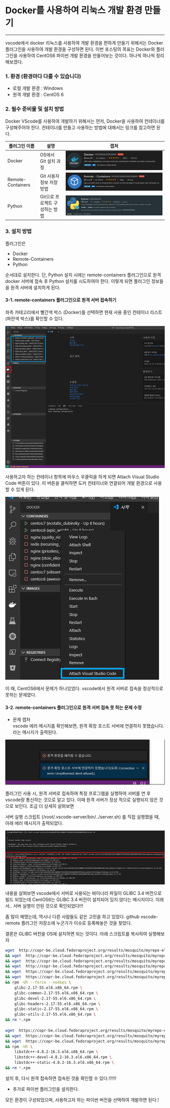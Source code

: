# Docker를 사용하여 리눅스 개발 환경 만들기
* * *
vscode에서 docker 리눅스를 사용하여 개발 환경을 편하게 만들기 위해서는 Docker 플러그인을 사용하여 개발 환경을 구성하면 된다. 이번 포스팅의 목표는 Docker와 플러그인을 사용하여 CentOS6 파이썬 개발 환경을 만들어보는 것이다. 하나씩 하나씩 정리해보겠다.



### 1. 환경 (환경마다 다를 수 있습니다)
- 로컬 개발 환경 : Windows
- 원격 개발 환경 : CentOS 6


### 2. 필수 준비물 및 설치 방법
Docker VScode를 사용하여 개발하기 위해서는 먼저, Docker을 사용하여 컨테이너를 구성해주어야 한다. 컨테이너를 만들고 사용하는 방법에 대해서는 링크를 참고하면 된다.

|플러그인 이름|설명|캡처|
|---------------|---|---------------------|
|Docker|OS에서 Git 설치 과정|![ex_screenshot](./assets//docker-plugin.png) |
|Remote-Containers|Git 사용자 정보 저장 방법|![ex_screenshot](./assets//Remote-Containers.png) |
|Python|Git으로 프로젝트 구성하는 방법| ![ex_screenshot](./assets//python-plugin.png) |


### 3. 설치 방법
플러그인은 
- Docker
- Remote-Containers
- Python 

순서대로 설치한다. 단, Python 설치 시에는 remote-containers 플러그인으로 원격 docker 서버에 접속 후 Python 설치를 시도하여야 한다. 이렇게 되면 플러그인 정보들을 원격 서버에 설치하게 된다.

#### 3-1. remote-containers 플러그인으로 원격 서버 접속하기

좌측 카테고리에서 빨간색 박스 (Docker)를 선택하면 현재 사용 중인 컨테이너 리스트 (파란색 박스)를 확인할 수 있다.

![ex_screenshot](./assets//Remote-Containers-Install.png)

사용하고자 하는 컨테이너 항목에 마우스 우클릭을 하게 되면 Attach Visual Studio Code 버튼이 있다. 이 버튼을 클릭하면 도커 컨테이너와 연결되어 개발 환경으로 사용할 수 있게 된다.

![ex_screenshot](./assets//Remote-Containers-Attach.png)

이 때, CentOS6에서 문제가 하나있었다. vscode에서 원격 서버로 접속을 정상적으로 못하는 문제였다.

#### 3-2. remote-containers 플러그인으로 원격 서버 접속 못 하는 문제 수정

- 문제 캡처  
vscode 에러 메시지를 확인해보면, 원격 확장 호스트 서버에 연결하지 못했습니다. 라는 메시지가 출력된다.

![ex_screenshot](./assets//Problem.png)

플러그인 사용 시, 원격 서버로 접속하여 특정 프로그램을 실행하여 서버를 연 후 vscode랑 통신하는 것으로 알고 있다. 이때 원격 서버가 정상 적으로 실행되지 않은 것으로 보인다. 조금 더 상세히 살펴보면

서버 실행 스크립트 (/root/.vscode-server/bin/../server.sh) 를 직접 실행했을 때, 아래 에러 메시지가 출력되었다.

![ex_screenshot](./assets//Remote-Containers-Fail.png)

내용을 살펴보면 vscode에서 서버로 사용되는 바이너리 파일이 GLIBC 3.4 버전으로 빌드 되었는데 CentOS6는 GLIBC 3.4 버전이 설치되어 있지 않다는 메시지이다. 이래서.. 서버 실행이 안된 것으로 확인되었다!!!

좀 많이 헤맸는데, 역시나 다른 사람들도 같은 고민을 하고 있었다. github vscode-remote 플러그인 저장소에 누군가가 이슈로 등록해놓은 것을 찾았다.

결론은 GLIBC 버전을 OS에 설치하면 되는 것이다. 아래 스크립트를 복사하여 실행해보자

``` bash
wget  http://copr-be.cloud.fedoraproject.org/results/mosquito/myrepo-el6/epel-6-x86_64/glibc-2.17-55.fc20/glibc-2.17-55.el6.x86_64.rpm \
&& wget  http://copr-be.cloud.fedoraproject.org/results/mosquito/myrepo-el6/epel-6-x86_64/glibc-2.17-55.fc20/glibc-common-2.17-55.el6.x86_64.rpm \
&& wget  http://copr-be.cloud.fedoraproject.org/results/mosquito/myrepo-el6/epel-6-x86_64/glibc-2.17-55.fc20/glibc-devel-2.17-55.el6.x86_64.rpm \
&& wget  http://copr-be.cloud.fedoraproject.org/results/mosquito/myrepo-el6/epel-6-x86_64/glibc-2.17-55.fc20/glibc-headers-2.17-55.el6.x86_64.rpm \
&& wget  https://copr-be.cloud.fedoraproject.org/results/mosquito/myrepo-el6/epel-6-x86_64/glibc-2.17-55.fc20/glibc-utils-2.17-55.el6.x86_64.rpm \
&& wget  https://copr-be.cloud.fedoraproject.org/results/mosquito/myrepo-el6/epel-6-x86_64/glibc-2.17-55.fc20/glibc-static-2.17-55.el6.x86_64.rpm \
&& rpm -Uh --force --nodeps \
    glibc-2.17-55.el6.x86_64.rpm \
    glibc-common-2.17-55.el6.x86_64.rpm \
    glibc-devel-2.17-55.el6.x86_64.rpm \
    glibc-headers-2.17-55.el6.x86_64.rpm \
    glibc-static-2.17-55.el6.x86_64.rpm \
    glibc-utils-2.17-55.el6.x86_64.rpm \
&& rm *.rpm

wget  https://copr-be.cloud.fedoraproject.org/results/mosquito/myrepo-el6/epel-6-x86_64/gcc-4.8.2-16.3.fc20/libstdc++-4.8.2-16.3.el6.x86_64.rpm \
&& wget  https://copr-be.cloud.fedoraproject.org/results/mosquito/myrepo-el6/epel-6-x86_64/gcc-4.8.2-16.3.fc20/libstdc++-devel-4.8.2-16.3.el6.x86_64.rpm \
&& wget  https://copr-be.cloud.fedoraproject.org/results/mosquito/myrepo-el6/epel-6-x86_64/gcc-4.8.2-16.3.fc20/libstdc++-static-4.8.2-16.3.el6.x86_64.rpm \
&& rpm -Uh \
    libstdc++-4.8.2-16.3.el6.x86_64.rpm \
    libstdc++-devel-4.8.2-16.3.el6.x86_64.rpm \
    libstdc++-static-4.8.2-16.3.el6.x86_64.rpm \
&& rm *.rpm
```

설치 후, 다시 원격 접속하면 접속된 것을 확인할 수 있다.!!!!!!

 

- 추가로 파이썬 플러그인을 설치한다.

 

모든 환경이 구성되었으며, 사용하고자 하는 파이썬 버전을 선택하여 개발하면 된다.!